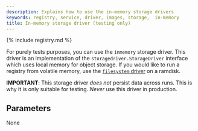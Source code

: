 ```yaml
---
description: Explains how to use the in-memory storage drivers
keywords: registry, service, driver, images, storage,  in-memory
title: In-memory storage driver (testing only)
---
```


{% include registry.md %}

For purely tests purposes, you can use the `inmemory` storage driver. This
driver is an implementation of the `storagedriver.StorageDriver` interface which
uses local memory for object storage. If you would like to run a registry from
volatile memory, use the [`filesystem` driver](filesystem.md) on a ramdisk.

**IMPORTANT**: This storage driver *does not* persist data across runs. This is why it is only suitable for testing. *Never* use this driver in production.

## Parameters

None
